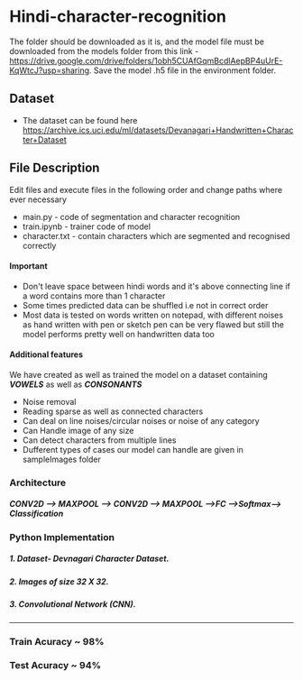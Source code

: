 # Hindi-character-recognition
The folder should be downloaded as it is, and the  model file must be downloaded from the models folder from this link - https://drive.google.com/drive/folders/1obh5CUAfGqmBcdlAepBP4uUrE-KqWtcJ?usp=sharing. Save the model .h5 file in the environment folder.

## Dataset

+ The dataset can be found here https://archive.ics.uci.edu/ml/datasets/Devanagari+Handwritten+Character+Dataset

## File Description

Edit files and execute files in the following order and change paths where ever necessary
+ main.py - code of segmentation and character recognition 
+ train.ipynb - trainer code of model
+ character.txt - contain characters which are segmented and recognised correctly

#### Important
+ Don't leave space between hindi words and it's above connecting line if a word contains more than 1 character
+  Some times predicted data can be shuffled i.e  not in correct order
+  Most data is tested on words written on notepad, with different noises as hand written with pen or sketch pen can be very flawed but still the model performs pretty well on handwritten data too 

#### Additional features
We have created as well as trained the model on a dataset containing ***VOWELS*** as well as ***CONSONANTS***
+ Noise removal
+ Reading sparse as well as connected characters
+ Can deal on line noises/circular noises or noise of any category
+ Can Handle image of any size
+ Can detect characters from multiple lines
+ Dufferent types of cases our model can handle are given in sampleImages folder

### Architecture
##### CONV2D --> MAXPOOL --> CONV2D --> MAXPOOL -->FC -->Softmax--> Classification


### Python Implementation
##### 1. Dataset- Devnagari Character Dataset.
##### 2. Images of size 32 X 32.
##### 3. Convolutional Network (CNN).

------------

### Train Acuracy ~ 98%
### Test Acuracy ~ 94%
